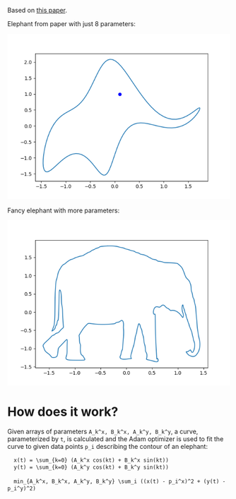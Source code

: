 Based on [this paper](https://fermatslibrary.com/s/drawing-an-elephant-with-four-complex-parameters).

Elephant from paper with just 8 parameters:

![Image of elephant plot](https://raw.githubusercontent.com/983/Elephant/master/elephant_plot.png)

Fancy elephant with more parameters:

![Image of fancy elephant plot](https://raw.githubusercontent.com/983/Elephant/master/fancy_elephant_plot.png)

# How does it work?

Given arrays of parameters `A_k^x, B_k^x, A_k^y, B_k^y`, a curve, parameterized by `t`, is calculated and the Adam optimizer is used to fit the curve to given data points `p_i` describing the contour of an elephant:

```
  x(t) = \sum_{k=0} (A_k^x cos(kt) + B_k^x sin(kt))
  y(t) = \sum_{k=0} (A_k^y cos(kt) + B_k^y sin(kt))
  
  min_{A_k^x, B_k^x, A_k^y, B_k^y} \sum_i ((x(t) - p_i^x)^2 + (y(t) - p_i^y)^2)
```
